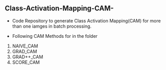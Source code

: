 ## Class-Activation-Mapping-CAM-

- Code Repository to generate Class Activation Mapping(CAM) for more than one iamges in batch processing.

- Following CAM Methods for in the folder


1. NAIVE_CAM
2. GRAD_CAM
3. GRAD++_CAM
4. SCORE_CAM
